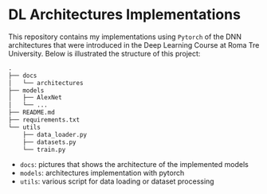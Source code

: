 # DL Architectures Implementations
This repository contains my implementations using `Pytorch` of the DNN architectures that were introduced in the Deep Learning Course at Roma Tre University. Below is illustrated the structure of this project:
```txt
.
├── docs
│   └── architectures
├── models
│   ├── AlexNet
│   └── ...
├── README.md
├── requirements.txt
└── utils
    ├── data_loader.py
    ├── datasets.py
    └── train.py 
```
- `docs`: pictures that shows the architecture of the implemented models
- `models`: architectures implementation with pytorch
- `utils`: various script for data loading or dataset processing